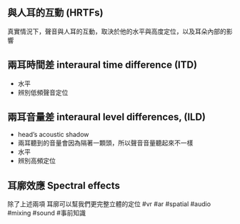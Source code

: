 ## 與人耳的互動 (HRTFs)
真實情況下，聲音與人耳的互動，取決於他的水平與高度定位，以及耳朵內部的影響

## 兩耳時間差 interaural time difference (ITD)
- 水平
- 辨別低頻聲音定位

## 兩耳音量差 interaural level differences, (ILD)
- head’s acoustic shadow
- 兩耳聽到的音量會因為隔著一顆頭，所以聲音音量聽起來不一樣
- 水平
- 辨別高頻定位

## 耳廓效應 Spectral effects
除了上述兩項
耳廓可以幫我們更完整立體的定位
#vr #ar #spatial #audio #mixing #sound #事前知識